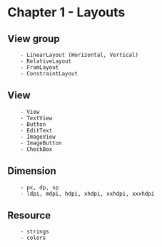 # Chapter 1 - Layouts
## View group
```
    - LinearLayout (Horizontal, Vertical)
    - RelativeLayout
    - FramLayout
    - ConstraintLayout
```
## View
```
    - View
    - TextView
    - Button
    - EditText
    - ImageView
    - ImageButton
    - CheckBox
```
## Dimension
```
    - px, dp, sp
    - ldpi, mdpi, hdpi, xhdpi, xxhdpi, xxxhdpi
```
## Resource
```
    - strings
    - colors
```